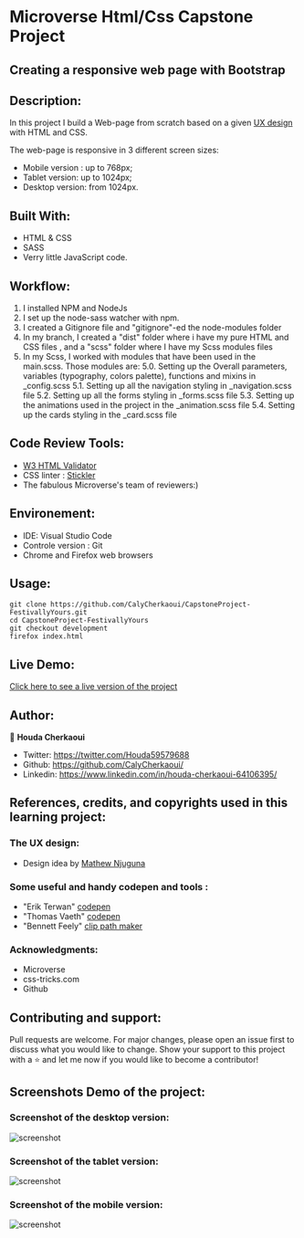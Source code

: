 # **Microverse Html/Css Capstone Project**

## Creating a responsive web page with Bootstrap

## Description:

In this project I build a Web-page from scratch based on a given [UX design](https://www.behance.net/gallery/25563385/PatashuleKE) with HTML and CSS.

The web-page is responsive in 3 different screen sizes:

- Mobile version : up to 768px;
- Tablet version: up to 1024px;
- Desktop version: from 1024px.

## Built With:

- HTML & CSS
- SASS
- Verry little JavaScript code.

## Workflow:

1. I installed NPM and NodeJs
2. I set up the node-sass watcher with npm.
3. I created a Gitignore file and "gitignore"-ed the node-modules folder
4. In my branch, I created a "dist" folder where i have my pure HTML and CSS files , and a "scss" folder where I have my Scss modules files
5. In my Scss, I worked with modules that have been used in the main.scss. Those modules are:
   5.0. Setting up the Overall parameters, variables (typography, colors palette), functions and mixins in \_config.scss
   5.1. Setting up all the navigation styling in \_navigation.scss file
   5.2. Setting up all the forms styling in \_forms.scss file
   5.3. Setting up the animations used in the project in the \_animation.scss file
   5.4. Setting up the cards styling in the \_card.scss file

## Code Review Tools:

- [W3 HTML Validator](https://validator.w3.org/)
- CSS linter : [Stickler](https://stickler-ci.com/)
- The fabulous Microverse's team of reviewers:)

## Environement:

- IDE: Visual Studio Code
- Controle version : Git
- Chrome and Firefox web browsers

## Usage:

```Git
git clone https://github.com/CalyCherkaoui/CapstoneProject-FestivallyYours.git
cd CapstoneProject-FestivallyYours
git checkout development
firefox index.html
```

## Live Demo:

[Click here to see a live version of the project](https://rawcdn.githack.com/CalyCherkaoui/CapstoneProject-FestivallyYours/f31dfa477b22599ff7da402ca27657c5e244f7e0/dist/index.html)

## Author:

👩 **Houda Cherkaoui**

- Twitter: https://twitter.com/Houda59579688
- Github: https://github.com/CalyCherkaoui/
- Linkedin: https://www.linkedin.com/in/houda-cherkaoui-64106395/

## References, credits, and copyrights used in this learning project:

### The UX design:

- Design idea by [Mathew Njuguna](https://www.behance.net/mathewnjuguna)

### Some useful and handy codepen and tools :

- "Erik Terwan" [codepen](https://codepen.io/erikterwan/pen/EVzeRP)
- "Thomas Vaeth" [codepen](https://codepen.io/thomasvaeth/pen/JKxRNk)
- "Bennett Feely" [clip path maker](https://bennettfeely.com/clippy/)

### Acknowledgments:

- Microverse
- css-tricks.com
- Github

## Contributing and support:

Pull requests are welcome. For major changes, please open an issue first to discuss what you would like to change.
Show your support to this project with a ⭐️ and let me now if you would like to become a contributor!

## Screenshots Demo of the project:

### Screenshot of the desktop version:

![screenshot]()

### Screenshot of the tablet version:

![screenshot]()

### Screenshot of the mobile version:

![screenshot]()
